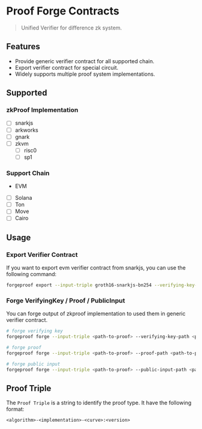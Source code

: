 # Proof Forge Contracts

> Unified Verifier for difference zk system.

## Features

- Provide generic verifier contract for all supported chain.
- Export verifier contract for special circuit.
- Widely supports multiple proof system implementations.

## Supported

### zkProof Implementation

- [ ] snarkjs
- [ ] arkworks
- [ ] gnark
- [ ] zkvm
  - [ ] risc0
  - [ ] sp1

### Support Chain

- EVM
- [ ] Solana
- [ ] Ton
- [ ] Move
- [ ] Cairo

## Usage

### Export Verifier Contract

If you want to export evm verifier contract from snarkjs, you can use the following command:

```bash
forgeproof export --input-triple groth16-snarkjs-bn254 --verifying-key-path <path-to-verifying-key> --target evm <path-to-output>
```

### Forge VerifyingKey / Proof / PublicInput

You can forge output of zkproof implementation to used them in generic verifier contract.

```bash
# forge verifying key
forgeproof forge --input-triple <path-to-proof> --verifying-key-path <path-to-verifying-key> <path-to-output>

# forge proof
forgeproof forge --input-triple <path-to-proof> --proof-path <path-to-proof> <path-to-output>

# forge public input
forgeproof forge --input-triple <path-to-proof> --public-input-path <path-to-public-input> <path-to-output>

```

## Proof Triple

The `Proof Triple` is a string to identify the proof type. It have the following format:

```
<algorithm>-<implementation>-<curve>:<version>
```


